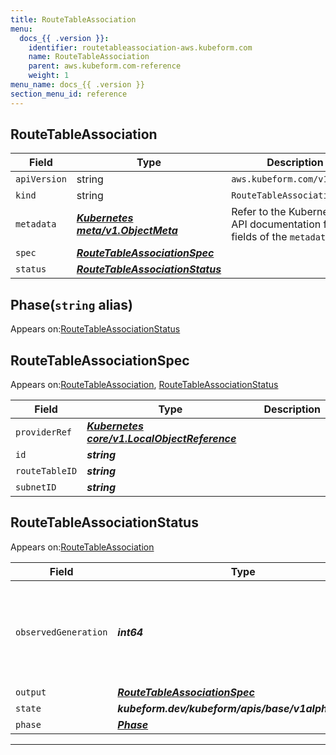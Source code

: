 ```yaml
---
title: RouteTableAssociation
menu:
  docs_{{ .version }}:
    identifier: routetableassociation-aws.kubeform.com
    name: RouteTableAssociation
    parent: aws.kubeform.com-reference
    weight: 1
menu_name: docs_{{ .version }}
section_menu_id: reference
---
```


## RouteTableAssociation
| Field | Type | Description |
| ------ | ----- | ----------- |
| `apiVersion` | string | `aws.kubeform.com/v1alpha1` |
|    `kind` | string | `RouteTableAssociation` |
| `metadata` | ***[Kubernetes meta/v1.ObjectMeta](https://kubernetes.io/docs/reference/generated/kubernetes-api/v1.13/#objectmeta-v1-meta)***|Refer to the Kubernetes API documentation for the fields of the `metadata` field.|
| `spec` | ***[RouteTableAssociationSpec](#routetableassociationspec)***||
| `status` | ***[RouteTableAssociationStatus](#routetableassociationstatus)***||
## Phase(`string` alias)

Appears on:[RouteTableAssociationStatus](#routetableassociationstatus)

## RouteTableAssociationSpec

Appears on:[RouteTableAssociation](#routetableassociation), [RouteTableAssociationStatus](#routetableassociationstatus)

| Field | Type | Description |
| ------ | ----- | ----------- |
| `providerRef` | ***[Kubernetes core/v1.LocalObjectReference](https://kubernetes.io/docs/reference/generated/kubernetes-api/v1.13/#localobjectreference-v1-core)***||
| `id` | ***string***||
| `routeTableID` | ***string***||
| `subnetID` | ***string***||
## RouteTableAssociationStatus

Appears on:[RouteTableAssociation](#routetableassociation)

| Field | Type | Description |
| ------ | ----- | ----------- |
| `observedGeneration` | ***int64***| ***(Optional)*** Resource generation, which is updated on mutation by the API Server.|
| `output` | ***[RouteTableAssociationSpec](#routetableassociationspec)***| ***(Optional)*** |
| `state` | ***kubeform.dev/kubeform/apis/base/v1alpha1.State***| ***(Optional)*** |
| `phase` | ***[Phase](#phase)***| ***(Optional)*** |
---
